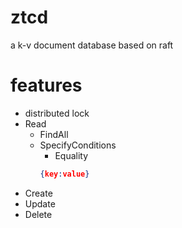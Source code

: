 # ztcd
a k-v document database based on raft

# features

* distributed lock
* Read
    * FindAll
    * SpecifyConditions
        * Equality
        ```json
        {key:value}
        ```
* Create
* Update
* Delete
